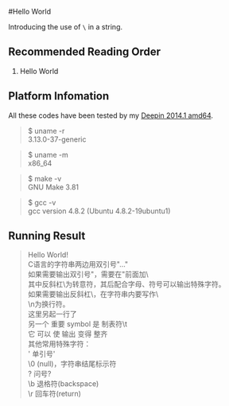 #Hello World

Introducing the use of `\` in a string.

##	Recommended Reading Order

1.	Hello World

##	Platform Infomation

All these codes have been tested by my [Deepin 2014.1 amd64][deepin].

>	$ uname -r  
>	3.13.0-37-generic

>	$ uname -m  
>	x86_64

>	$ make -v  
>	GNU Make 3.81

>	$ gcc -v  
>	gcc version 4.8.2 (Ubuntu 4.8.2-19ubuntu1) 

##	Running Result

>	Hello World!  
>	C语言的字符串两边用双引号"..."  
>	如果需要输出双引号"，需要在"前面加\  
>	其中反斜杠\为转意符，其后配合字母、符号可以输出特殊字符。  
>	如果需要输出反斜杠\，在字符串内要写作\\  
>	\n为换行符。  
>	这里另起一行了  
>	另一个	重要	symbol	是	制表符\t  
>	它	可以	使	输出	变得	整齐  
>	其他常用特殊字符：  
> \'  单引号'  
>	\0	(null)，字符串结尾标示符  
>	\?	问号?  
>	\b	退格符(backspace)  
>	\r	回车符(return)


[hello]: https://github.com/Rholais/LearnC/tree/master/hello "LearnC/hello at master"
[deepin]: http://cdimage.linuxdeepin.com/releases/2014.1/deepin_2014.1_amd64.iso "deepin_2014.1_amd64.iso"
